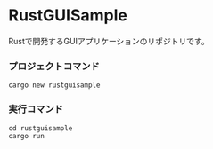# RustGUISample
Rustで開発するGUIアプリケーションのリポジトリです。

### プロジェクトコマンド
    cargo new rustguisample

### 実行コマンド   
    cd rustguisample  
    cargo run

